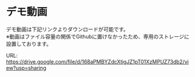 # デモ動画

デモ動画は下記リンクよりダウンロードが可能です。  
※動画はファイル容量の関係でGithubに置けなかったため、専用のストレージに設置しております。  
  
URL: https://drive.google.com/file/d/168aPMBYZdcXtigJZ1pT01XzMPUZ73db2/view?usp=sharing  
